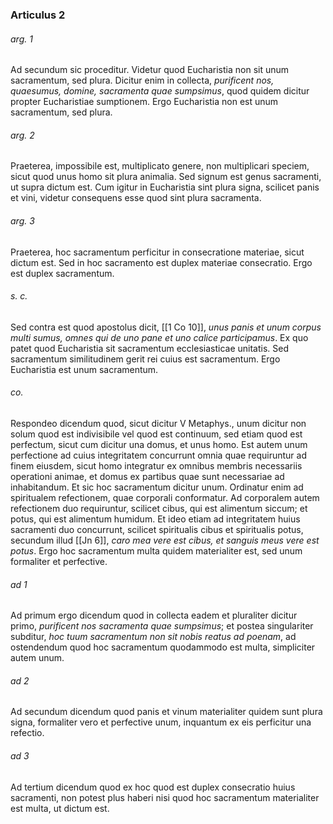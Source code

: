 ### Articulus 2

###### arg. 1
Ad secundum sic proceditur. Videtur quod Eucharistia non sit unum sacramentum, sed plura. Dicitur enim in collecta, *purificent nos, quaesumus, domine, sacramenta quae sumpsimus*, quod quidem dicitur propter Eucharistiae sumptionem. Ergo Eucharistia non est unum sacramentum, sed plura.

###### arg. 2
Praeterea, impossibile est, multiplicato genere, non multiplicari speciem, sicut quod unus homo sit plura animalia. Sed signum est genus sacramenti, ut supra dictum est. Cum igitur in Eucharistia sint plura signa, scilicet panis et vini, videtur consequens esse quod sint plura sacramenta.

###### arg. 3
Praeterea, hoc sacramentum perficitur in consecratione materiae, sicut dictum est. Sed in hoc sacramento est duplex materiae consecratio. Ergo est duplex sacramentum.

###### s. c.
Sed contra est quod apostolus dicit, [[1 Co 10]], *unus panis et unum corpus multi sumus, omnes qui de uno pane et uno calice participamus*. Ex quo patet quod Eucharistia sit sacramentum ecclesiasticae unitatis. Sed sacramentum similitudinem gerit rei cuius est sacramentum. Ergo Eucharistia est unum sacramentum.

###### co.
Respondeo dicendum quod, sicut dicitur V Metaphys., unum dicitur non solum quod est indivisibile vel quod est continuum, sed etiam quod est perfectum, sicut cum dicitur una domus, et unus homo. Est autem unum perfectione ad cuius integritatem concurrunt omnia quae requiruntur ad finem eiusdem, sicut homo integratur ex omnibus membris necessariis operationi animae, et domus ex partibus quae sunt necessariae ad inhabitandum. Et sic hoc sacramentum dicitur unum. Ordinatur enim ad spiritualem refectionem, quae corporali conformatur. Ad corporalem autem refectionem duo requiruntur, scilicet cibus, qui est alimentum siccum; et potus, qui est alimentum humidum. Et ideo etiam ad integritatem huius sacramenti duo concurrunt, scilicet spiritualis cibus et spiritualis potus, secundum illud [[Jn 6]], *caro mea vere est cibus, et sanguis meus vere est potus*. Ergo hoc sacramentum multa quidem materialiter est, sed unum formaliter et perfective.

###### ad 1
Ad primum ergo dicendum quod in collecta eadem et pluraliter dicitur primo, *purificent nos sacramenta quae sumpsimus*; et postea singulariter subditur, *hoc tuum sacramentum non sit nobis reatus ad poenam*, ad ostendendum quod hoc sacramentum quodammodo est multa, simpliciter autem unum.

###### ad 2
Ad secundum dicendum quod panis et vinum materialiter quidem sunt plura signa, formaliter vero et perfective unum, inquantum ex eis perficitur una refectio.

###### ad 3
Ad tertium dicendum quod ex hoc quod est duplex consecratio huius sacramenti, non potest plus haberi nisi quod hoc sacramentum materialiter est multa, ut dictum est.

